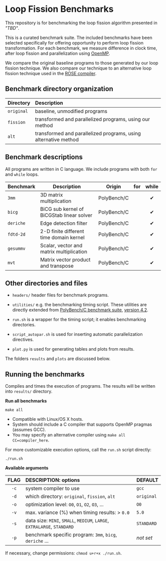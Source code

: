 # Loop Fission Benchmarks

This repository is for benchmarking the loop fission algorithm presented in _"TBD"_.

This is a curated benchmark suite. The included benchmarks have been selected specifically 
for offering opportunity to perform loop fission transformation. For each benchmark, we measure 
difference in clock time, after loop fission and parallelization using [OpenMP](https://www.openmp.org/).

We compare the original baseline programs to those generated by our loop fission technique.
We also compare our technique to an alternative loop fission technique used in the
[ROSE compiler](http://rosecompiler.org/).

## Benchmark directory organization

| Directory  | Description                                                     |
|:-----------|:----------------------------------------------------------------|
| `original` | baseline, unmodified programs                                   | 
| `fission`  | transformed and parallelized programs, using our method         |
| `alt`      | transformed and parallelized programs, using alternative method |

## Benchmark descriptions

All programs are written in C language. We include programs with both `for` and `while` loops. 

| Benchmark | Description                               | Origin      | for | while |
|-----------|-------------------------------------------|-------------|:---:|:-----:|
| `3mm`     | 3D matrix multiplication                  | PolyBench/C |     |   ✔   | 
| `bicg`    | BiCG sub kernel of BiCGStab linear solver | PolyBench/C |     |   ✔   | 
| `deriche` | Edge detection filter                     | PolyBench/C |     |   ✔   | 
| `fdtd-2d` | 2-D finite different time domain kernel   | PolyBench/C |     |   ✔   | 
| `gesummv` | Scalar, vector and matrix multiplication  | PolyBench/C |     |   ✔   | 
| `mvt`     | Matrix vector product and transpose       | PolyBench/C |     |   ✔   | 

## Other directories and files

* `headers/` header files for benchmark programs.

* `utilities/` e.g. the benchmarking timing script. These utilities are directly extended from
   [PolyBench/C benchmark suite](http://web.cse.ohio-state.edu/~pouchet.2/software/polybench/), 
   [version 4.2](https://sourceforge.net/projects/polybench/files/).

* `run.sh` is a wrapper for the timing script; it enables benchmarking directories.

* `script_autopar.sh` is used for inserting automatic parallelization directives. 
  
* `plot.py` is used for generating tables and plots from results.

The folders `results` and `plots` are discussed below.


## Running the benchmarks

Compiles and times the execution of programs. The results will be written into `results/` directory. 

**Run all benchmarks**

```text
make all
```

- Compatible with Linux/OS X hosts.
- System should include a C compiler that supports OpenMP pragmas (assumes GCC).
- You may specify an alternative compiler using `make all CC=compiler_here`.

For more customizable execution options, call the `run.sh` script directly: 
       
```text
./run.sh 
```

**Available arguments**

| FLAG | DESCRIPTION: options                                                      | DEFAULT     |
|:----:|:--------------------------------------------------------------------------|:------------|
| `-c` | system compiler to use                                                    | `gcc`       |
| `-d` | which directory:  `original`, `fission`, `alt`                            | `original`  | 
| `-o` | optimization level: `O0`, `O1`, `O2`, `O3`, ...                           | `O0`        |
| `-v` | max. variance (%) when timing results: > `0.0`                            | `5.0`       |
| `-s` | data size: `MINI`, `SMALL`, `MEDIUM`, `LARGE`, `EXTRALARGE`, `STANDARD`   | `STANDARD`  |
| `-p` | benchmark specific program: `3mm`, `bicg`, `deriche` ...                  | _not set_   |

If necessary, change permissions: `chmod u+r+x ./run.sh`.


